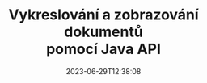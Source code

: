 ---
############################# Static ############################
layout: "landing"
date: 2023-06-29T12:38:08
draft: false

product: "Viewer"
product_tag: "viewer"
platform: "Java"
platform_tag: "java"

############################# Drop-down ############################
supported_platforms:
  items:
    # supported_platforms loop
    - title: ".NET"
      tag: "net"
    # supported_platforms loop
    - title: "Java"
      tag: "java"
    # supported_platforms loop
    - title: "Node.js"
      tag: "nodejs-java" 


############################# Head ############################
head_title: "Java Document Viewer API, render PDF Word Excel Obrázek HTML Diagram"
head_description: "Knihovna Document Viewer pro vývoj aplikací Java, které nativně vykreslují, prohlížejí a manipulují s víceformátovými dokumenty podporujícími více než 180 formátů souborů."

############################# Header ############################
title: "Vykreslování a zobrazování dokumentů<br>pomocí Java API"
description: "Výkonné rozhraní Viewer API pro vykreslování více než 180 formátů dokumentů do PDF, HTML a obrázků s všestrannými možnostmi konfigurace."
words:
  for: "for"

actions:
  main: "Maven ke stažení zdarma"
  main_link: "https://releases.groupdocs.com/java/repo/com/groupdocs/groupdocs-viewer/"
  alt: "Licencování"
  alt_link: "https://purchase.groupdocs.com/pricing/viewer/java"
  title: "Jste připraveni začít?"
  description: "Vyzkoušejte funkce GroupDocs.Viewer zdarma nebo si vyžádejte licenci"

release:
  title: "Vydána verze {0}"
  notes: "Podívejte se, co je nového"
  downloads: "Stahování"
  link: "https://releases.groupdocs.com/viewer/java/release-notes/latest/"

code:
  title: "Vykreslování souborů PDF v Javě"
  more: "Další příklady"
  more_link: "https://github.com/groupdocs-viewer/GroupDocs.Viewer-for-Java"
  install: |
    <dependencies>
      <dependency>
        <groupId>com.groupdocs</groupId>
        <artifactId>groupdocs-viewer</artifactId>
        <version>{0}</version>
      </dependency>
    </dependencies>

    <repositories>
      <repository>
        <id>repository.groupdocs.com</id>
        <name>GroupDocs Repository</name>
        <url>https://repository.groupdocs.com/repo/</url>
      </repository>
    </repositories>
  content: |
    ```java {style=abap}
    // Okamžitý prohlížeč 
    try (Viewer viewer = new Viewer("resume.pdf"))
    {
        // Nastavte výstupní možnosti HTML  
        HtmlViewOptions viewOptions = 
        HtmlViewOptions.forEmbeddedResources();

        // Renderujte PDF do HTML s vloženými zdroji
        viewer.view(viewOptions);
    }
    ```
############################# Overview ############################
overview:
  enable: true
  title: "GroupDocs.Viewer na první pohled"
  description: "API pro vykreslování, zobrazení, převod dokumentů, snímků, diagramů a mnoha dalších typů dokumentů v aplikacích Java"
  features:
    # feature loop
    - title: "Prohlížejte dokumenty efektivně a spolehlivě"
      content: "S GroupDocs.Viewer API můžete efektivně vykreslovat dokumenty všech podporovaných formátů do HTML, JPEG, PNG a PDF s flexibilními a výkonnými možnostmi při zachování integrity obsahu a struktury dokumentu. GroupDocs.Viewer funguje na platformách Windows a Linux."

    # feature loop
    - title: "Jsou podporovány nejoblíbenější formáty souborů a dokumentů"
      content: "Podporujeme vykreslování více než 180 nejoblíbenějších formátů souborů a dokumentů, které zahrnují Word, Excel, PDF, PowerPoint, rodinu formátů OpenDocument, archivy, rastrové a vektorové obrázky, e-knihy, programovací jazyky a značky a mnoho dalších typů souborů, včetně šifrovaných soubory s ochranou heslem."

    # feature loop
    - title: "Přizpůsobitelný výstup"
      content: "GroupDocs.Viewer umožňuje nejen vykreslovat dokument, ale také řídit, jak přesně, které části dokumentu by měly být vykresleny nebo nyní, jak by měly být vykresleny, a aplikovat různé transformace na vykreslený výstup."

    # feature loop
    - title: "Webové uživatelské rozhraní pro Spring framework"
      content: "Poskytujeme balíček uživatelského rozhraní s otevřeným zdrojovým kódem pro framework Spring, který lze do vašeho projektu přidat během několika minut. Balíček Viewer.UI obsahuje webové uživatelské rozhraní založené na Angular a poskytuje sadu užitečných rozhraní API a poskytovatelů úložiště dat."

############################# Platforms ############################
platforms:
  enable: true
  title: "Nezávislost na platformě"
  description: "GroupDocs.Viewer for Java podporuje následující operační systémy, rámce a správce balíčků"
  items:
    # platform loop
    - title: "Amazon"
      image: "amazon"
    # platform loop
    - title: "Docker"
      image: "docker"
    # platform loop
    - title: "Azure"
      image: "azure"
    # platform loop
    - title: "Eclipse"
      image: "eclipse"
    # platform loop
    - title: "IntelliJ"
      image: "intellij"
    # platform loop
    - title: "Windows"
      image: "windows"
    # platform loop
    - title: "Linux"
      image: "linux"
    # platform loop
    - title: "Maven"
      image: "maven"


############################# File formats ############################
formats:
  enable: true
  title: "Podporované formáty souborů"
  description: |
    GroupDocs.Viewer for Java podporuje operace s následujícími [formáty souborů](https://docs.groupdocs.com/viewer/java/supported-document-formats/).
  groups:
    # group loop
    - color: "green"
      content: |
        ### Microsoft Office, OpenDocument a textové formáty
        * **Word:** DOC, DOCX, DOCM, DOT, DOTX, DOTM, RTF, TXT
        * **Excel:** XLS, XLSX, XLSM, XLSB, XLTM, XLT, XLTM, XLTX
        * **PowerPoint:** PPT, PPTX, PPS, PPSX, PPSM, POT, POTM, POTX, PPTM        
        * **Project:** MPP, MPT, MPX
        * **Outlook:** MSG, EML, EMLX, PST, OST
        * **OneNote:** ONE
        * **OpenDocument:** ODT, OTT, ODS, ODP, OTP, OTS, ODG
        * **Fixed Page Layout:** PDF, TEX, XPS, OXPS
        * **e-Books:** EPUB, MOBI, DjVu
        * **Delimiter-Separated Values:** CSV, TSV
    # group loop
    - color: "blue"
      content: |
        ### Obrázky, grafika a diagramy
        * **Rastrové obrázky:** BMP, GIF, JPG, PNG, TIFF, WebP, DNG, DIB, Jpeg2000 family
        * **Windows Icon:** ICO
        * **Scalable Vector Graphics:** SVG, CDR, CMX, IGS, SVGZ        
        * **Adobe Photoshop:** PSD, PSB        
        * **Stereo Lithography (3D Printing):** STL        
        * **Medical Imaging:** DICOM
        * **Plotter Documents:** PLT, HPG
        * **Autodesk Design Web Formats:** DWF, DWG
        * **AutoCAD Drawing:** DWT, IFC, STL, CF2        
      # group loop
    - color: "red"
      content: |
        ### jiný        
        * **Web:** HTML, MHT, MHTML, XML
        * **Metafile:** WMF, EMF, CGM, EMZ, WMZ
        * **Visio:** VSD, VDX, VSS, VSSX, VSX, VST, VSTX, VTX, VSDX, VDW, VSTM, VSSM, VSDM
        * **Project:** MPP, MPT, MPX
        * **PostScript:** PS, EPS
        * **Archiv:** ZIP, TAR, BZ2, GZ, RAR, RAR5
        * **jiný:** VCF, VCARD, NUMBERS, NSF, OBJ
        * **C/C++/C# Files:** C, CC, C# , CPP, CXX, CS, H, HH, M, MM
        * **Java/JavaScript Files:** JAVA, JS, JSON, PROPERTIES

############################# Features ############################
features:
  enable: true
  title: "Funkce GroupDocs.Viewer"
  description: "Bezproblémově vykreslujte, zobrazujte a převádějte PDF a dokumenty Office"

  items:
    # feature loop
    - icon: "viewhtml"
      title: "Prohlížení dokumentů v HTML"
      content: "Převeďte dokument jakéhokoli typu do HTML dokumentu pomocí CSS a SVG, který lze zobrazit v jakémkoli moderním webovém prohlížeči."

    # feature loop
    - icon: "rasterize"
      title: "Rastrovat dokumenty"
      content: "Rasterizujte jakýkoli podporovaný formát dokumentu na rastrový obrázek s nastavitelným formátem obrázku a kvalitou komprese."

    # feature loop
    - icon: "sourcecode"
      title: "Vykreslování a zvýraznění programovacích kódů"
      content: "Podpora všech oblíbených programovacích, skriptovacích a značkovacích jazyků se schopností analyzovat a zvýraznit jejich syntaxi."

    # feature loop
    - icon: "convertpdf"
      title: "Převést do PDF"
      content: "Dokument libovolného podporovaného formátu lze snadno převést a uložit do PDF s nastavitelnými možnostmi."

    # feature loop
    - icon: "transform"
      title: "Použít transformace"
      content: "Výstupní dokument lze během vykreslování transformovat - stránky lze otáčet a/nebo přeskupovat a na jejich horní stranu lze umístit textový vodoznak."

    # feature loop
    - icon: "adjustment"
      title: "Úprava výstupu HTML"
      content: "Výstupní HTML dokumenty, generované GroupDocs.Viewerem, lze velmi jemně vyladit: je možné ukládat do streamu nebo souboru, s externími nebo vloženými zdroji, zpětnými voláními a tak dále."

    # feature loop
    - icon: "complex"
      title: "Podpora složitých struktur dokumentů"
      content: "GroupDocs.Viewer podporuje nejen jednotlivé dokumenty, ale také soubory, které interně obsahují seznam nebo hierarchickou strukturu dokumentů, jako jsou e-mailové zprávy s přílohami, archivy ZIP s interními soubory ve složkách, vícestránkové obrázky TIFF a tak dále."

    # feature loop
    - icon: "optimization"
      title: "Možnosti optimalizace"
      content: "GroupDocs.Viewer obsahuje nastavitelný subsystém mezipaměti, který může zkrátit dobu načítání pomocí verzí dokumentů uložených v mezipaměti. Také sada různých možností pro různé formáty umožňuje vyloučit některé zbytečné části nebo aspekty dokumentů z vykreslování (fonty, skryté pracovní listy, přílohy e-mailů) pro optimalizaci celkového výkonu"

    # feature loop
    - icon: "passwordprotected"
      title: "Podpora dokumentů chráněných heslem"
      content: "GroupDocs.Viewer umožňuje otevřít zašifrované dokumenty různých typů: PDF, WordProcessing, Spreadsheet, Presentation a další, zadáním hesla v možnostech načítání."

############################# Code samples ############################
code_samples:
  enable: true
  title: "Ukázky kódu"
  description: "Některé případy použití typických operací GroupDocs.Viewer pro Java"
  items:
    # code sample loop
    - title: "Vykreslit DOCX do HTML"
      content: |
        Vlastnosti třídy [HtmlViewOptions](https://reference.groupdocs.com/viewer/java/com.groupdocs.viewer.options/htmlviewoptions/) vám umožňují řídit proces převodu, více o tom [zde](https://docs.groupdocs.com/viewer/java/rendering-to-html/). Můžete například vložit všechny externí zdroje do výstupního souboru HTML, minimalizovat výstupní soubor a optimalizovat jej pro tisk.
        {{< landing/code title="Java">}}
        ```java {style=abap}
        import com.groupdocs.viewer.Viewer;
        import com.groupdocs.viewer.options.HtmlViewOptions;

        // Okamžitý prohlížeč
        try (Viewer viewer = new Viewer("resume.docx"))
        {
            // Nastavte výstupní možnosti HTML
            HtmlViewOptions options = 
            HtmlViewOptions.forEmbeddedResources();

            // Renderujte DOCX do HTML s vloženými prostředky
            viewer.view(options);
        }
        ```
        {{< /landing/code >}}
    # code sample loop
    - title: "Export PPTX do PDF"
      content: |
        Vytvořte instanci třídy [PdfViewOptions](https://reference.groupdocs.com/viewer/java/com.groupdocs.viewer.options/pdfviewoptions/) a předejte ji do [Viewer.View](https://reference.groupdocs.com/viewer/java/com.groupdocs.viewer/viewer/#view-com.groupdocs.viewer.options.ViewOptions-) metoda pro převod souboru PowerPoint PPTX do PDF. Vlastnosti třídy PdfViewOptions vám umožňují řídit proces převodu. Můžete například chránit výstupní soubor PDF, změnit pořadí jeho stránek a určit kvalitu obrazů dokumentů. Podrobnosti naleznete v [následující sekci dokumentace](https://docs.groupdocs.com/viewer/java/rendering-to-pdf/).
        {{< landing/code title="Java">}}
        ```java {style=abap}   
        import com.groupdocs.viewer.Viewer;
        import com.groupdocs.viewer.options.PdfViewOptions;

        // Okamžitý prohlížeč
        try (Viewer viewer = new Viewer("presentation.pptx"))
        {            
            // Nastavte výstupní možnosti PDF
            PdfViewOptions viewOptions = new PdfViewOptions();

            // Export PPTX do PDF
            viewer.view(viewOptions);
        }
        ```
        {{< /landing/code >}}
############################# Reviews ############################
# reviews:
# enable: true
# title: "Recenze produktů GroupDocs"
# description: "Neberte nás za slovo. Podívejte se, co o našich API říkají ostatní vývojáři"

# items:
#   # review loop
#   - title: "GroupDocs.Viewer"
#     content: "Vynikající služby a skvělé produkty. Během procesu implementace GroupDocs.Viewer for .NET byli extrémně nápomocní a reagovali, nelze je dostatečně doporučit."
#     author: "Martin Lasarga"
#     company: "Product Manager at Axentria ECM by G.S.I."

#   # review loop
#   - title: "GroupDocs.Viewer"
#     content: "Po implementaci a použití GroupDocs.Viewer pro .NET v projektu to vypadá, že funguje velmi dobře. Testoval jsem se spoustou dokumentů a zatím dobrý. Všechno, co jsem na něj hodil, se pěkně vykresluje a vypadá stejně dobře, jako by to vypadalo v prohlížeči PDF nebo MS Word."
#     author: "Mats Oustad"
#     company: "Senior Consultant/Partner at Novanet AS"
---